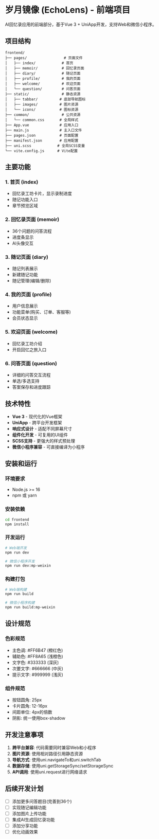 # 岁月镜像 (EchoLens) - 前端项目

AI回忆录应用的前端部分，基于Vue 3 + UniApp开发，支持Web和微信小程序。

## 项目结构

```
frontend/
├── pages/                 # 页面文件
│   ├── index/            # 首页
│   ├── memoir/           # 回忆录页面  
│   ├── diary/            # 随记页面
│   ├── profile/          # 我的页面
│   ├── welcome/          # 欢迎页面
│   └── question/         # 问答页面
├── static/               # 静态资源
│   ├── tabbar/          # 底部导航图标
│   ├── images/          # 图片资源
│   └── icons/           # 图标资源
├── common/               # 公共资源
│   └── common.css       # 全局样式
├── App.vue              # 应用入口
├── main.js              # 主入口文件
├── pages.json           # 页面配置
├── manifest.json        # 应用配置
├── uni.scss            # 全局SCSS变量
└── vite.config.js      # Vite配置
```

## 主要功能

### 1. 首页 (index)
- 回忆录工坊卡片，显示录制进度
- 随记功能入口
- 章节预览区域

### 2. 回忆录页面 (memoir)
- 36个问题的问答流程
- 进度条显示
- AI头像交互

### 3. 随记页面 (diary)  
- 随记列表展示
- 新建随记功能
- 随记管理(编辑/删除)

### 4. 我的页面 (profile)
- 用户信息展示
- 功能菜单(购买、订单、客服等)
- 会员状态显示

### 5. 欢迎页面 (welcome)
- 回忆录工坊介绍
- 开启回忆之旅入口

### 6. 问答页面 (question)
- 详细的问答交互流程
- 单选/多选支持
- 答案保存和进度跟踪

## 技术特性

- **Vue 3** - 现代化的Vue框架
- **UniApp** - 跨平台开发框架
- **响应式设计** - 适配不同屏幕尺寸
- **组件化开发** - 可复用的UI组件
- **SCSS支持** - 更强大的样式预处理
- **微信小程序兼容** - 可直接编译为小程序

## 安装和运行

### 环境要求
- Node.js >= 16
- npm 或 yarn

### 安装依赖
```bash
cd frontend
npm install
```

### 开发运行
```bash
# Web端开发
npm run dev

# 微信小程序开发
npm run dev:mp-weixin
```

### 构建打包
```bash
# Web端构建
npm run build

# 微信小程序构建  
npm run build:mp-weixin
```

## 设计规范

### 色彩规范
- 主色调: #FF6B47 (橙红色)
- 辅助色: #FF8A65 (浅橙色) 
- 文字色: #333333 (深灰)
- 次要文字: #666666 (中灰)
- 提示文字: #999999 (浅灰)

### 组件规范
- 按钮圆角: 25px
- 卡片圆角: 12-16px
- 间距单位: 4px的倍数
- 阴影: 统一使用box-shadow

## 开发注意事项

1. **跨平台兼容**: 代码需要同时兼容Web和小程序
2. **图片资源**: 使用相对路径引用静态资源
3. **导航方式**: 使用uni.navigateTo和uni.switchTab
4. **数据存储**: 使用uni.getStorageSync/setStorageSync
5. **API调用**: 使用uni.request进行网络请求

## 后续开发计划

- [ ] 添加更多问答题目(完善到36个)
- [ ] 实现随记编辑功能
- [ ] 添加图片上传功能
- [ ] 集成AI生成回忆录功能
- [ ] 添加分享功能
- [ ] 优化动画效果
